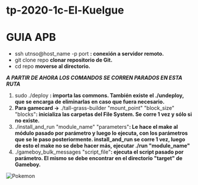 # tp-2020-1c-El-Kuelgue
# **GUIA APB**

- ssh utnso@host_name -p port **: conexión a servidor remoto.**
- git clone repo **clonar repositorio de Git.**
- cd repo **moverse al directorio.**

***A PARTIR DE AHORA LOS COMANDOS SE CORREN PARADOS EN ESTA RUTA***
1. sudo ./deploy **: importa las commons. También existe el ./undeploy, que se encarga de eliminarlas en caso que fuera necesario.**
2. **Para gamecard ->** ./tall-grass-builder "mount_point" "block_size" "blocks"**: inicializa las carpetas del File System. Se corre 1 vez y sólo si no existe.**
3. ./install_and_run "module_name" "parameters"**: Le hace el make al módulo pasado por parámetro y luego lo ejecuta, con los parámetros que se le paso posteriormente. install_and_run se corre 1 vez, luego de esto el make no se debe hacer más, ejecutar ./run "module_name"**
4. ./gameboy_bulk_messages "script_file"**: ejecuta el script pasado por parámetro. El mismo se debe encontrar en el directorio "target" de Gameboy.**


![Pokemon](https://rtvc-assets-radionica3.s3.amazonaws.com/s3fs-public/styles/image_750x424/public/senalradionica/articulo-noticia/galeriaimagen/pokemonfront.jpg)
